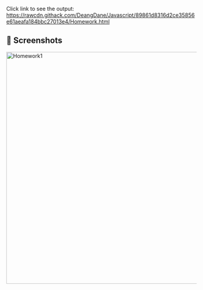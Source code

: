 Click link to see the output: https://rawcdn.githack.com/DeangDane/Javascript/89861d8316d2ce35856e61aeafa184bbc27013e4/Homework.html

## 📱 Screenshots
<img width="614" alt="Homework1" src="https://github.com/user-attachments/assets/bbab3eec-73fd-42f6-a6cf-89b7df27fb82" />
